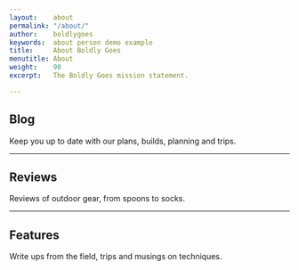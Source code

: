 ```yaml
---
layout:    about
permalink: "/about/"
author:    boldlygoes
keywords:  about person demo example
title:     About Boldly Goes
menutitle: About
weight:    90
excerpt:   The Boldly Goes mission statement.

---
```


## Blog

Keep you up to date with our plans, builds, planning and trips.

---

## Reviews

Reviews of outdoor gear, from spoons to socks.

---

## Features

Write ups from the field, trips and musings on techniques.